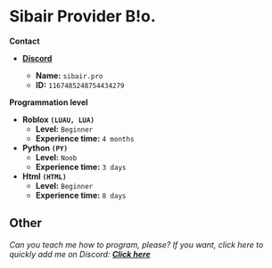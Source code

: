 # Sibair Provider B!o.

**Contact**
- [**Discord**](https://discord.com/users/1167485248754434279)
  
  - **Name:** `sibair.pro`
  - **ID:** `1167485248754434279`

 **Programmation level**
 - **Roblox `(LUAU, LUA)`**
   - **Level:** `Beginner`
   - **Experience time:** `4 months`
 - **Python `(PY)`**
   - **Level:** `Noob`
   - **Experience time:** `3 days`
 - **Html `(HTML)`**
   - **Level:** `Beginner`
   - **Experience time:** `8 days`

## Other
*Can you teach me how to program, please? If you want, click here to quickly add me on Discord:* [***Click here***](https://discord.com/users/1167485248754434279)
